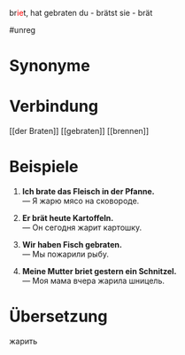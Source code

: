 br<span style="color:red">ie</span>t, hat gebraten
du - brätst
sie - brät

#unreg
# Synonyme

# Verbindung 
[[der Braten]]
[[gebraten]]
[[brennen]]
# Beispiele
1. **Ich brate das Fleisch in der Pfanne.**  
    — Я жарю мясо на сковороде.
    
2. **Er brät heute Kartoffeln.**  
    — Он сегодня жарит картошку.
    
3. **Wir haben Fisch gebraten.**  
    — Мы пожарили рыбу.
    
4. **Meine Mutter briet gestern ein Schnitzel.**  
    — Моя мама вчера жарила шницель.
# Übersetzung
жарить